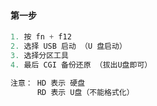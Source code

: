 #### 第一步

~~~js
1. 按 fn + f12
2. 选择 USB 启动 （U 盘启动）
3. 选择分区工具
4. 最后 CGI 备份还原 （拔出U盘即可）

注意： HD 表示 硬盘
      RD 表示 U盘（不能格式化）
~~~
